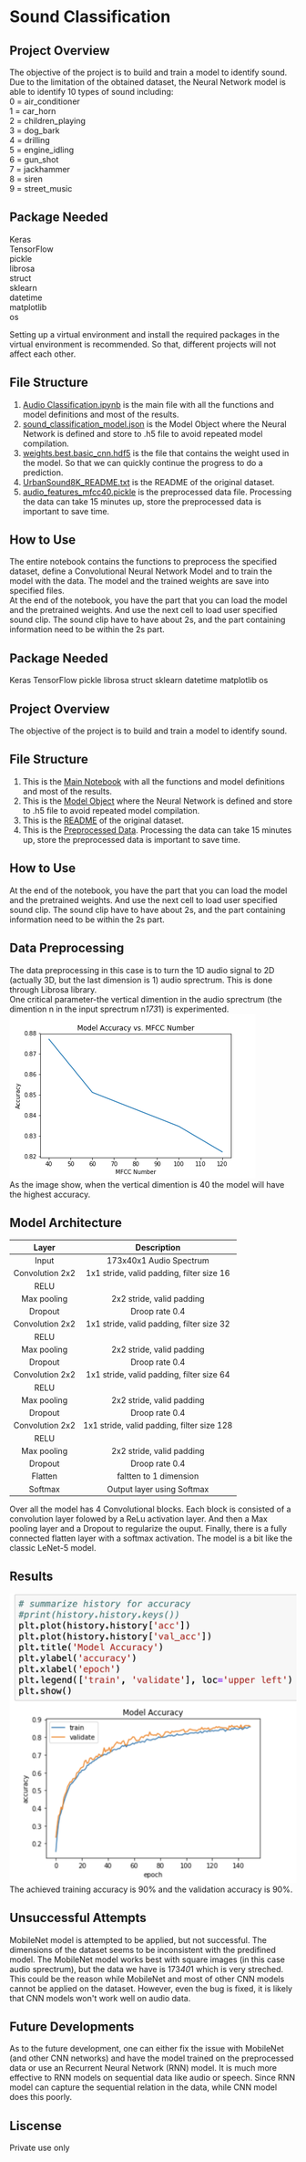 # Sound Classification

## Project Overview
The objective of the project is to build and train a model to identify sound. Due to the limitation of the obtained dataset, the Neural Network model is able to identify 10 types of sound including:  
0 = air_conditioner  
1 = car_horn  
2 = children_playing  
3 = dog_bark  
4 = drilling  
5 = engine_idling  
6 = gun_shot  
7 = jackhammer  
8 = siren  
9 = street_music  

## Package Needed
Keras  
TensorFlow  
pickle  
librosa  
struct  
sklearn  
datetime  
matplotlib  
os  
  
Setting up a virtual environment and install the required packages in the virtual environment is recommended. So that, different projects will not affect each other.

## File Structure
1. [Audio Classification.ipynb](./Audio&#32;Classification.ipynb) is the main file with all the functions and model definitions and most of the results.  
2. [sound_classification_model.json](./sound_classification_model.json) is the Model Object where the Neural Network is defined and store to .h5 file to avoid repeated model   compilation.  
3. [weights.best.basic_cnn.hdf5](./weights.best.basic_cnn.hdf5) is the file that contains the weight used in the model. So that we can quickly continue the progress to do a prediction.
4. [UrbanSound8K_README.txt](./UrbanSound8K_README.txt) is the README of the original dataset.  
5. [audio_features_mfcc40.pickle](./audio_features_mfcc40.pickle) is the preprocessed data file. Processing the data can take 15 minutes up, store the preprocessed data is important to save time.  

## How to Use
The entire notebook contains the functions to preprocess the specified dataset, define a Convolutional Neural Network Model and to train the model with the data. The model and the trained weights are save into specified files.  
At the end of the notebook, you have the part that you can load the model and the pretrained weights. And use the next cell to load user specified sound clip. The sound clip have to have about 2s, and the part containing information need to be within the 2s part. 

## Package Needed
Keras
TensorFlow
pickle
librosa
struct
sklearn
datetime
matplotlib
os

## Project Overview
The objective of the project is to build and train a model to identify sound. 

## File Structure
1. This is the [Main Notebook](./Audio&#32;Classification.ipynb) with all the functions and model definitions and most of the results.  
2. This is the [Model Object](./model.h5) where the Neural Network is defined and store to .h5 file to avoid repeated model   compilation.  
3. This is the [README](./UrbanSound8K_README.txt) of the original dataset.  
4. This is the [Preprocessed Data](./audio_features_mfcc40.pickle). Processing the data can take 15 minutes up, store the preprocessed data is important to save time.

## How to Use
At the end of the notebook, you have the part that you can load the model and the pretrained weights. And use the next cell to load user specified sound clip. The sound clip have to have about 2s, and the part containing information need to be within the 2s part. 


## Data Preprocessing
The data preprocessing in this case is to turn the 1D audio signal to 2D (actually 3D, but the last dimension is 1) audio sprectrum. This is done through Librosa library.  
One critical parameter-the vertical dimention in the audio sprectrum (the dimention n in the input sprectrum n*173*1) is experimented.  
![alt text](./Model&#32;Accuracy&#32;vs.&#32;MFCC&#32;Number.png)  
As the image show, when the vertical dimention is 40 the model will have the highest accuracy. 


## Model Architecture
| Layer         		|     Description	        					| 
|:---------------------:|:---------------------------------------------:| 
| Input         		| 173x40x1 Audio Spectrum   							| 
| Convolution 2x2     	| 1x1 stride, valid padding, filter size 16 	|
| RELU					|												|
| Max pooling	      	| 2x2 stride, valid padding 	|
| Dropout		 		|Droop rate 0.4									|
| Convolution 2x2     	| 1x1 stride, valid padding, filter size 32 	|
| RELU					|												|
| Max pooling	      	| 2x2 stride, valid padding 	|
| Dropout		 		|Droop rate 0.4									|
| Convolution 2x2     	| 1x1 stride, valid padding, filter size 64 	|
| RELU					|												|
| Max pooling	      	| 2x2 stride, valid padding  	|
| Dropout		 		|Droop rate 0.4									|
| Convolution 2x2     	| 1x1 stride, valid padding, filter size 128 	|
| RELU					|												|
| Max pooling	      	| 2x2 stride, valid padding 	|
| Dropout		 		|Droop rate 0.4									|
| Flatten				| faltten to 1 dimension			|
| Softmax				|Output layer using Softmax				|
  
Over all the model has 4 Convolutional blocks. Each block is consisted of a convolution layer folowed by a ReLu activation layer. And then a Max pooling layer and a Dropout to regularize the ouput. Finally, there is a fully connected flatten layer with a softmax activation. The model is a bit like the classic LeNet-5 model.

## Results
![alt text](./Result.png)
The achieved training accuracy is 90% and the validation accuracy is 90%.

## Unsuccessful Attempts
MobileNet model is attempted to be applied, but not successful. The dimensions of the dataset seems to be inconsistent with the predifined model. The MobileNet model works best with square images (in this case audio sprectrum), but the data we have is 173*40*1 which is very streched. This could be the reason while MobileNet and most of other CNN models cannot be applied on the dataset. However, even the bug is fixed, it is likely that CNN models won't work well on audio data.

## Future Developments
As to the future development, one can either fix the issue with MobileNet (and other CNN networks) and have the model trained on the preprocessed data or use an Recurrent Neural Network (RNN) model. It is much more effective to RNN models on sequential data like audio or speech. Since RNN model can capture the sequential relation in the data, while CNN model does this poorly.

## Liscense
Private use only
